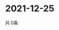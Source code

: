 # 2021-12-25
  共 0条

  <!-- BEGIN -->
  <!-- 最后更新时间Sat Dec 25 2021 23:04:05 GMT+0000 (Coordinated Universal Time) -->
  
  <!-- END -->
  
  